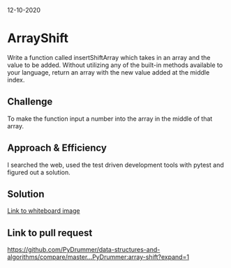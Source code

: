 12-10-2020
# ArrayShift
<!-- Short summary or background information -->
Write a function called insertShiftArray which takes in an array and the value to be added. Without utilizing any of the built-in methods available to your language, return an array with the new value added at the middle index.

## Challenge
<!-- Description of the challenge -->
To make the function input a number into the array in the middle of that array.

## Approach & Efficiency
<!-- What approach did you take? Why? What is the Big O space/time for this approach? -->
I searched the web, used the test driven development tools with pytest and figured out a solution.

## Solution
<!-- Embedded whiteboard image -->
[Link to whiteboard image](../assets/CodeChallegeA_B.png)

## Link to pull request
https://github.com/PyDrummer/data-structures-and-algorithms/compare/master...PyDrummer:array-shift?expand=1